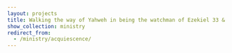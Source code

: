 ```yaml
---
layout: projects
title: Walking the way of Yahweh in being the watchman of Ezekiel 33 & Yehoshua’s ordained +minister according to John 15:16
show_collection: ministry
redirect_from:
  - /ministry/acquiescence/
---
```



